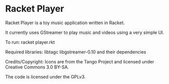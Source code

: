 Racket Player
=============

Racket Player is a toy music application written in Racket.

It currently uses GStreamer to play music and videos using a very simple UI.

To run:
racket player.rkt

Required libraries:
libtagc
libgstreamer-0.10
and their dependencies

Credits/Copyright:
Icons are from the Tango Project and licensed under Creative Commons 3.0 BY-SA.

The code is licensed under the GPLv3.
